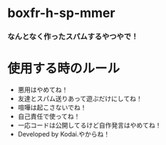 # boxfr-h-sp-mmer
### なんとなく作ったスパムするやつやで！
# 使用する時のルール
- 悪用はやめてね！
- 友達とスパム送りあって遊ぶだけにしてね！
- 喧嘩は起こさないでね！
- 自己責任で使ってね！
- 一応コードは公開してるけど自作発言はやめてね！
- Developed by Kodai.やからね！
